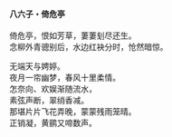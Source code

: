 #### 八六子・倚危亭

倚危亭，恨如芳草，萋萋刬尽还生。  
念柳外青骢别后，水边红袂分时，怆然暗惊。

无端天与娉婷。  
夜月一帘幽梦，春风十里柔情。  
怎奈向、欢娱渐随流水，  
素弦声断，翠绡香减。  
那堪片片飞花弄晚，蒙蒙残雨笼晴。  
正销凝，黄鹂又啼数声。